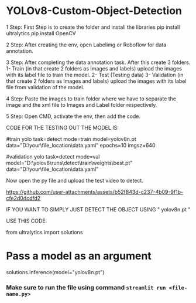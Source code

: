 # YOLOv8-Custom-Object-Detection

1 Step: First Step is to create the folder and install the libraries
	pip install ultralytics
	pip install OpenCV

2 Step: After creating the env, open Labelimg or Roboflow for data annotation. 

3 Step: After completing the data annotation task. After this create 3 folders. 
						   1- Train (in that create 2 folders as Images and labels) upload the images with its label file to train the model.
			     			   2- Test (Testing data)
			    			   3- Validation (in that create 2 folders as Images and labels) upload the images with its label file from validation of the model.

4 Step: Paste the images to train folder where we have to separate the image and the xml file to Images and Label folder respectively.

5 Step: Open CMD, activate the env, then add the code.

CODE FOR THE TESTING OUT THE MODEL IS:

#train
yolo task=detect mode=train model=yolov8n.pt data="D:\\your\\file_location\\data.yaml" epochs=10 imgsz=640

#validation
yolo task=detect mode=val model="D:\\yolov8\\runs\\detect\\train\\weights\\best.pt" data="D:\\your\\file_location\\data.yaml"

Now open the py file and upload the test video to detect.




https://github.com/user-attachments/assets/b52f843d-c237-4b09-9f1b-cfe2d0dcdfd2



IF YOU WANT TO SIMPLY JUST DETECT THE OBJECT USING " yolov8n.pt " 

USE THIS CODE: 

from ultralytics import solutions

# Pass a model as an argument
solutions.inference(model="yolov8n.pt")

### Make sure to run the file using command `streamlit run <file-name.py>`
